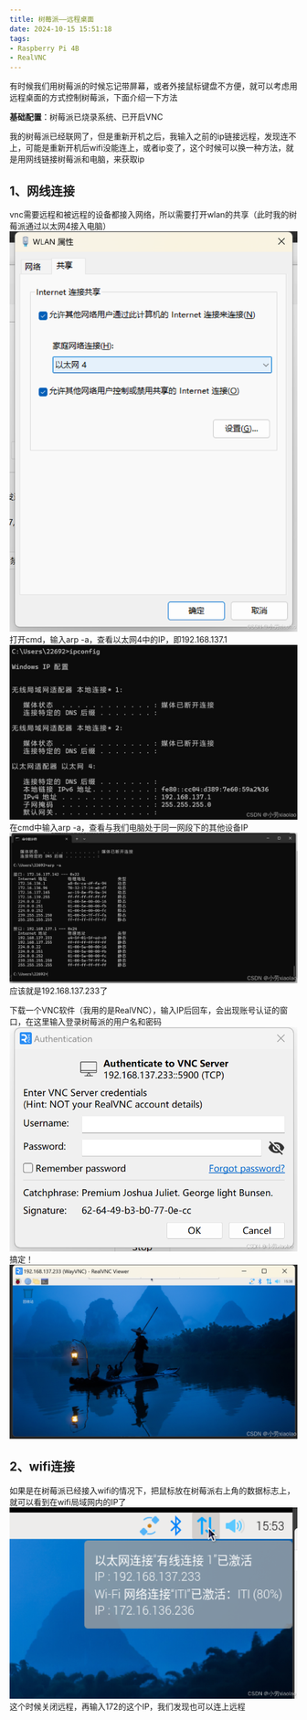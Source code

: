 ```yaml
---
title: 树莓派——远程桌面
date: 2024-10-15 15:51:18
tags:
- Raspberry Pi 4B
- RealVNC
---
```


有时候我们用树莓派的时候忘记带屏幕，或者外接鼠标键盘不方便，就可以考虑用远程桌面的方式控制树莓派，下面介绍一下方法

**基础配置**：树莓派已烧录系统、已开启VNC

我的树莓派已经联网了，但是重新开机之后，我输入之前的ip链接远程，发现连不上，可能是重新开机后wifi没能连上，或者ip变了，这个时候可以换一种方法，就是用网线链接树莓派和电脑，来获取ip

## 1、网线连接
vnc需要远程和被远程的设备都接入网络，所以需要打开wlan的共享（此时我的树莓派通过以太网4接入电脑）
![](\img\blog_raspberry_remote_control\1.png)
打开cmd，输入arp -a，查看以太网4中的IP，即192.168.137.1
![](\img\blog_raspberry_remote_control\2.png)
在cmd中输入arp -a，查看与我们电脑处于同一网段下的其他设备IP
![](\img\blog_raspberry_remote_control\3.png)
应该就是192.168.137.233了

下载一个VNC软件（我用的是RealVNC），输入IP后回车，会出现账号认证的窗口，在这里输入登录树莓派的用户名和密码
![](\img\blog_raspberry_remote_control\4.png)
搞定！
![](\img\blog_raspberry_remote_control\5.png)

## 2、wifi连接
如果是在树莓派已经接入wifi的情况下，把鼠标放在树莓派右上角的数据标志上，就可以看到在wifi局域网内的IP了
![](\img\blog_raspberry_remote_control\6.png)
这个时候关闭远程，再输入172的这个IP，我们发现也可以连上远程
